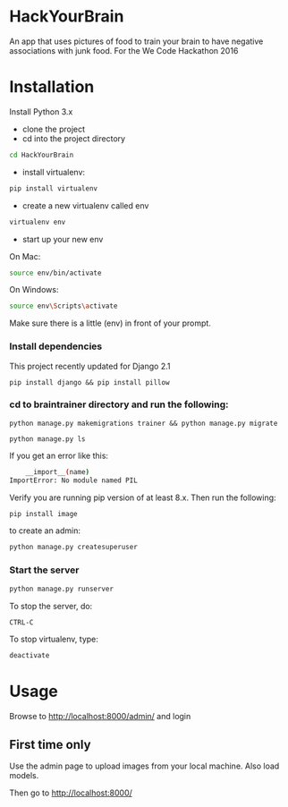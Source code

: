 # HackYourBrain
An app that uses pictures of food to train your brain to have negative associations with junk food. 
For the We Code Hackathon 2016

# Installation
Install Python 3.x
* clone the project
* cd into the project directory
``` bash
cd HackYourBrain
```
* install virtualenv:

``` bash
pip install virtualenv
```
* create a new virtualenv called env
``` bash
virtualenv env
```
* start up your new env

On Mac:
    
``` bash
source env/bin/activate
```
On Windows:

``` bash
source env\Scripts\activate 
```

Make sure there is a little (env) in front of your prompt.
### Install dependencies
This project recently updated for Django 2.1

```
pip install django && pip install pillow
```

### cd to braintrainer directory and run the following: 

```
python manage.py makemigrations trainer && python manage.py migrate
```

```
python manage.py ls
```

If you get an error like this:
``` bash
    __import__(name)
ImportError: No module named PIL
```

Verify you are running pip version of at least 8.x. Then  run the following:
``` bash
pip install image
```

to create an admin:
``` bash
python manage.py createsuperuser
```

### Start the server
``` bash
python manage.py runserver
```

To stop the server, do:

``` bash
CTRL-C
```

To stop virtualenv, type:
``` bash
deactivate
```



# Usage 
Browse to [http://localhost:8000/admin/](http://localhost:8000/admin/) and login 

## First time only
Use the admin page to upload images from your local machine. Also load models.

Then go to [http://localhost:8000/](http://localhost:8000/)
